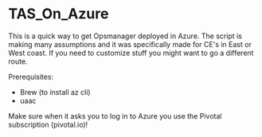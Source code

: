 # TAS_On_Azure
 
This is a quick way to get Opsmanager deployed in Azure. The script is making many assumptions and it was specifically made for CE's in East or West coast. If you need to customize stuff you might want to go a different route.

Prerequisites:

- Brew (to install az cli)
- uaac

Make sure when it asks you to log in to Azure you use the Pivotal subscription (pivotal.io)!
